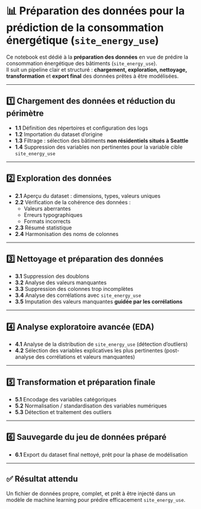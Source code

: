 # 📊 Préparation des données pour la prédiction de la consommation énergétique (`site_energy_use`)

Ce notebook est dédié à la **préparation des données** en vue de prédire la consommation énergétique des bâtiments (`site_energy_use`).  
Il suit un pipeline clair et structuré : **chargement, exploration, nettoyage, transformation** et **export final** des données prêtes à être modélisées.

---

## 1️⃣ Chargement des données et réduction du périmètre

- **1.1** Définition des répertoires et configuration des logs  
- **1.2** Importation du dataset d’origine  
- **1.3** Filtrage : sélection des bâtiments **non résidentiels situés à Seattle**  
- **1.4** Suppression des variables non pertinentes pour la variable cible `site_energy_use`  

---

## 2️⃣ Exploration des données

- **2.1** Aperçu du dataset : dimensions, types, valeurs uniques  
- **2.2** Vérification de la cohérence des données :  
  - Valeurs aberrantes  
  - Erreurs typographiques  
  - Formats incorrects  
- **2.3** Résumé statistique  
- **2.4** Harmonisation des noms de colonnes  

---

## 3️⃣ Nettoyage et préparation des données

- **3.1** Suppression des doublons  
- **3.2** Analyse des valeurs manquantes  
- **3.3** Suppression des colonnes trop incomplètes  
- **3.4** Analyse des corrélations avec `site_energy_use`  
- **3.5** Imputation des valeurs manquantes **guidée par les corrélations**

---

## 4️⃣ Analyse exploratoire avancée (EDA)

- **4.1** Analyse de la distribution de `site_energy_use` (détection d’outliers)  
- **4.2** Sélection des variables explicatives les plus pertinentes (post-analyse des corrélations et valeurs manquantes)  

---

## 5️⃣ Transformation et préparation finale

- **5.1** Encodage des variables catégoriques  
- **5.2** Normalisation / standardisation des variables numériques  
- **5.3** Détection et traitement des outliers  

---

## 6️⃣ Sauvegarde du jeu de données préparé

- **6.1** Export du dataset final nettoyé, prêt pour la phase de modélisation  

---

## ✅ Résultat attendu

Un fichier de données propre, complet, et prêt à être injecté dans un modèle de machine learning pour prédire efficacement `site_energy_use`.
